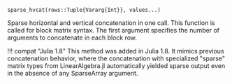 ```
sparse_hvcat(rows::Tuple{Vararg{Int}}, values...)
```

Sparse horizontal and vertical concatenation in one call. This function is called for block matrix syntax. The first argument specifies the number of arguments to concatenate in each block row.

!!! compat "Julia 1.8"
    This method was added in Julia 1.8. It mimics previous concatenation behavior, where the concatenation with specialized "sparse" matrix types from LinearAlgebra.jl automatically yielded sparse output even in the absence of any SparseArray argument.

